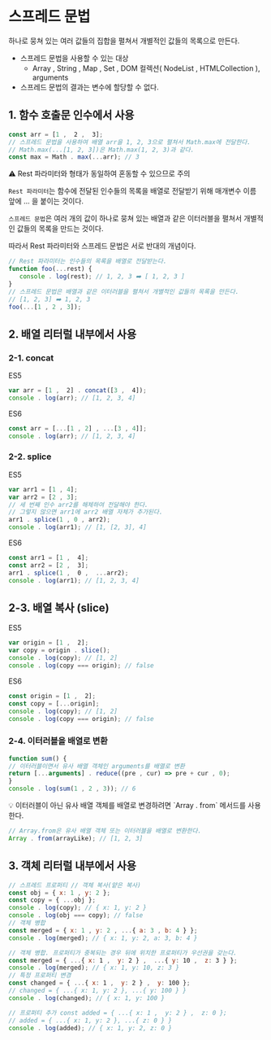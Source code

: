 # 스프레드 문법

하나로 뭉쳐 있는 여러 값들의 집합을 펼쳐서 개별적인 값들의 목록으로 만든다.

- 스프레드 문법을 사용할 수 있는 대상
    - Array , String , Map , Set , DOM 컬렉션( NodeList , HTMLCollection ), arguments
- 스프레드 문법의 결과는 변수에 할당할 수 없다.

## 1. 함수 호출문 인수에서 사용

```jsx
const arr = [1 ,  2 ,  3];
// 스프레드 문법을 사용하여 배열 arr을 1, 2, 3으로 펼쳐서 Math.max에 전달한다.
// Math.max(...[1, 2, 3])은 Math.max(1, 2, 3)과 같다.
const max = Math . max(...arr); // 3
```

<aside>
⚠️ Rest 파라미터와 형태가 동일하여 혼동할 수 있으므로 주의

`Rest 파라미터`는 함수에 전달된 인수들의 목록을 배열로 전달받기 위해 매개변수 이름 앞에 ... 을 붙이는 것이다. 

`스프레드 문법`은 여러 개의 값이 하나로 뭉쳐 있는 배열과 같은 이터러블을 펼쳐서 개별적인 값들의 목록을 만드는 것이다. 

따라서 Rest 파라미터와 스프레드 문법은 서로 반대의 개념이다.

</aside>

```jsx
// Rest 파라미터는 인수들의 목록을 배열로 전달받는다.
function foo(...rest) { 
   console . log(rest); // 1, 2, 3 ➡️ [ 1, 2, 3 ] 
}
// 스프레드 문법은 배열과 같은 이터러블을 펼쳐서 개별적인 값들의 목록을 만든다.
// [1, 2, 3] ➡️ 1, 2, 3 
foo(...[1 , 2 , 3]);
```

## 2. 배열 리터럴 내부에서 사용

### 2-1. concat

 ES5

```jsx
var arr = [1 ,  2] . concat([3 ,  4]);
console . log(arr); // [1, 2, 3, 4]
```

ES6

```jsx
const arr = [...[1 , 2] , ...[3 , 4]];
console . log(arr); // [1, 2, 3, 4]
```

### 2-2. splice

ES5

```jsx
var arr1 = [1 , 4];
var arr2 = [2 , 3];
// 세 번째 인수 arr2를 해체하여 전달해야 한다.
// 그렇지 않으면 arr1에 arr2 배열 자체가 추가된다.
arr1 . splice(1 , 0 , arr2);
console . log(arr1); // [1, [2, 3], 4]
```

ES6

```jsx
const arr1 = [1 ,  4];
const arr2 = [2 ,  3];
arr1 . splice(1 ,  0 ,  ...arr2);
console . log(arr1); // [1, 2, 3, 4]
```

## 2-3. 배열 복사 (slice)

ES5

```jsx
var origin = [1 ,  2];
var copy = origin . slice();
console . log(copy); // [1, 2] 
console . log(copy === origin); // false
```

ES6

```jsx
const origin = [1 ,  2];
const copy = [...origin];
console . log(copy); // [1, 2] 
console . log(copy === origin); // false
```

### 2-4. 이터러블을 배열로 변환

```jsx
function sum() {
// 이터러블이면서 유사 배열 객체인 arguments를 배열로 변환
return [...arguments] . reduce((pre , cur) => pre + cur , 0);
}
console . log(sum(1 , 2 , 3)); // 6
```

<aside>
💡 이터러블이 아닌 유사 배열 객체를 배열로 변경하려면 `Array . from` 메서드를 사용한다.

</aside>

```jsx
// Array.from은 유사 배열 객체 또는 이터러블을 배열로 변환한다.
Array . from(arrayLike); // [1, 2, 3]
```

## 3. 객체 리터럴 내부에서 사용

```jsx
// 스프레드 프로퍼티 // 객체 복사(얕은 복사)
const obj = { x: 1 , y: 2 };
const copy = { ...obj };
console . log(copy); // { x: 1, y: 2 } 
console . log(obj === copy); // false
// 객체 병합
const merged = { x: 1 , y: 2 , ...{ a: 3 , b: 4 } };
console . log(merged); // { x: 1, y: 2, a: 3, b: 4 }
```

```jsx
// 객체 병합. 프로퍼티가 중복되는 경우 뒤에 위치한 프로퍼티가 우선권을 갖는다.
const merged = { ...{ x: 1 ,  y: 2 } ,  ...{ y: 10 ,  z: 3 } };
console . log(merged); // { x: 1, y: 10, z: 3 }
// 특정 프로퍼티 변경
const changed = { ...{ x: 1 ,  y: 2 } ,  y: 100 };
// changed = { ...{ x: 1, y: 2 }, ...{ y: 100 } }
console . log(changed); // { x: 1, y: 100 }

// 프로퍼티 추가 const added = { ...{ x: 1 ,  y: 2 } ,  z: 0 };
// added = { ...{ x: 1, y: 2 }, ...{ z: 0 } }
console . log(added); // { x: 1, y: 2, z: 0 }
```
